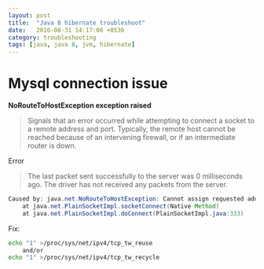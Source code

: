 ```yaml
---
layout: post
title:  "Java 8 hibernate troubleshoot"
date:   2016-08-31 14:17:06 +0530
category: troubleshooting
tags: [java, java 8, jvm, hibernate]
---
```



# Mysql connection issue
**NoRouteToHostException exception raised**
>Signals that an error occurred while attempting to connect a socket to a remote address and port. Typically, the remote host cannot be reached because of an intervening firewall, or if an intermediate router is down.

Error
> The last packet sent successfully to the server was 0 milliseconds ago. The driver has not received any packets from the server.

```java
Caused by: java.net.NoRouteToHostException: Cannot assign requested address
    at java.net.PlainSocketImpl.socketConnect(Native Method)
    at java.net.PlainSocketImpl.doConnect(PlainSocketImpl.java:333)
```

Fix:
```bash
echo "1" >/proc/sys/net/ipv4/tcp_tw_reuse
    and/or
echo "1" >/proc/sys/net/ipv4/tcp_tw_recycle
```
